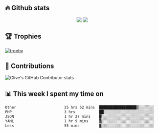 ## &#128293; Github stats

<!-- GitHub Readme Streak Stats - https://github.com/DenverCoder1/github-readme-streak-stats -->
<p align="center">

<picture>
  <source 
    srcset="https://github-readme-stats.vercel.app/api?username=clivewalkden&count_private=true&show_icons=true&theme=darcula"
    media="(prefers-color-scheme: dark)"
  />
  <source
    srcset="https://github-readme-stats.vercel.app/api?username=clivewalkden&count_private=true&show_icons=true&theme=calm"
    media="(prefers-color-scheme: light), (prefers-color-scheme: no-preference)"
  />
  <img src="https://github-readme-stats.vercel.app/api?username=clivewalkden&count_private=true&show_icons=true&theme=darcula" />
</picture>

<a href="https://git.io/streak-stats" target="_blank">
  <img src="http://github-readme-streak-stats.herokuapp.com?user=clivewalkden&theme=darcula&date_format=j%20M%5B%20Y%5D" />
</a>

</p>

## &#127942; Trophies
[![trophy](https://github-profile-trophy.vercel.app/?username=clivewalkden&theme=onedark)](https://github.com/clivewalkden/github-profile-trophy)

## &#129309; Contributions
![Clive's GitHub Contributor stats](https://github-contributor-stats.vercel.app/api?username=clivewalkden)

## &#128202; This week I spent my time on
<!--START_SECTION:waka-->

```txt
Other                      25 hrs 52 mins  █████████████████▒░░░░░░░   68.93 %
PHP                        3 hrs           ██░░░░░░░░░░░░░░░░░░░░░░░   08.02 %
JSON                       1 hr 27 mins    █░░░░░░░░░░░░░░░░░░░░░░░░   03.89 %
YAML                       1 hr 9 mins     ▓░░░░░░░░░░░░░░░░░░░░░░░░   03.07 %
Less                       55 mins         ▓░░░░░░░░░░░░░░░░░░░░░░░░   02.48 %
```

<!--END_SECTION:waka-->
